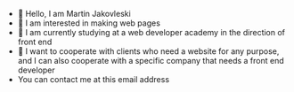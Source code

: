 - 👋 Hello, I am Martin Jakovleski 
- 👀 I am interested in making web pages
- 🌱 I am currently studying at a web developer academy in the direction of front end
- 💞️ I want to cooperate with clients who need a website for any purpose, and I can also cooperate with a specific company that needs a front end developer
- You can contact me at this email address

<!---
Generateproduct/Generateproduct is a ✨ special ✨ repository because its `README.md` (this file) appears on your GitHub profile.
You can click the Preview link to take a look at your changes.
--->
